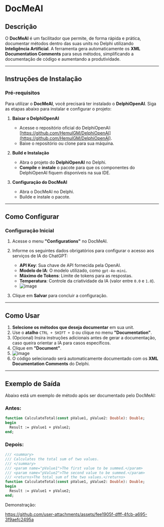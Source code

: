 # DocMeAI

## Descrição
O **DocMeAI** é um facilitador que permite, de forma rápida e prática, documentar métodos dentro das suas units no Delphi utilizando **Inteligência Artificial**. A ferramenta gera automaticamente os **XML Documentation Comments** para seus métodos, simplificando a documentação de código e aumentando a produtividade.

---

## Instruções de Instalação

### **Pré-requisitos**
Para utilizar o **DocMeAI**, você precisará ter instalado o **DelphiOpenAI**. Siga as etapas abaixo para instalar e configurar o projeto:

1. **Baixar o DelphiOpenAI**
   - Acesse o repositório oficial do DelphiOpenAI: [https://github.com/HemulGM/DelphiOpenAI](https://github.com/HemulGM/DelphiOpenAI).
   - Baixe o repositório ou clone para sua máquina.

2. **Build e Instalação**
   - Abra o projeto do **DelphiOpenAI** no Delphi.
   - **Compile** e **instale** o pacote para que os componentes do DelphiOpenAI fiquem disponíveis na sua IDE.

3. **Configuração do DocMeAI**
   - Abra o DocMeAI no Delphi.
   - Builde e instale o pacote.

---

## Como Configurar

### **Configuração Inicial**
1. Acesse o menu **"Configurations"** no DocMeAI.
2. Informe os seguintes dados obrigatórios para configurar o acesso aos serviços de IA do ChatGPT:
   - **API Key**: Sua chave de API fornecida pela OpenAI.
   - **Modelo de IA**: O modelo utilizado, como `gpt-4o-mini`.
   - **Máximo de Tokens**: Limite de tokens para as respostas.
   - **Temperatura**: Controle da criatividade da IA (valor entre `0.0` e `1.0`).
   - ![image](https://github.com/user-attachments/assets/75579c12-28fb-4942-8909-63c580e51e6a)



3. Clique em **Salvar** para concluir a configuração.

---

## Como Usar

1. **Selecione os métodos que deseja documentar** em sua unit.
2. Use o **atalho** `CTRL + SHIFT + D` ou clique no menu **"Documentation"**.
3. (Opcional) Insira instruções adicionais antes de gerar a documentação, caso queira orientar a IA para casos específicos.
4. Clique em **"Document"**.
5. ![image](https://github.com/user-attachments/assets/edf3103b-ef58-4b5f-92f6-18e70edfc57d)
6. O código selecionado será automaticamente documentado com os **XML Documentation Comments** do Delphi.

---

## Exemplo de Saída

Abaixo está um exemplo de método após ser documentado pelo DocMeAI:

### Antes:
```pascal
function CalculateTotal(const pValue1, pValue2: Double): Double;
begin
  Result := pValue1 + pValue2;
end;
```

### Depois:
```pascal
/// <summary>
/// Calculates the total sum of two values.
/// </summary>
/// <param name="pValue1">The first value to be summed.</param>
/// <param name="pValue2">The second value to be summed.</param>
/// <returns>The total sum of the two values.</returns>
function CalculateTotal(const pValue1, pValue2: Double): Double;
begin
  Result := pValue1 + pValue2;
end;
```
Demonstração:


https://github.com/user-attachments/assets/fee1905f-dfff-4fcb-a695-3f9aefc2495a



